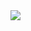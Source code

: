 <img src="https://github-readme-stats.vercel.app/api?username=agiapp&show_icons=true&icon_color=6195EA&text_color=333333&bg_color=ffffff" />
